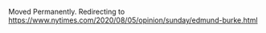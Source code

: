 Moved Permanently. Redirecting to
https://www.nytimes.com/2020/08/05/opinion/sunday/edmund-burke.html
